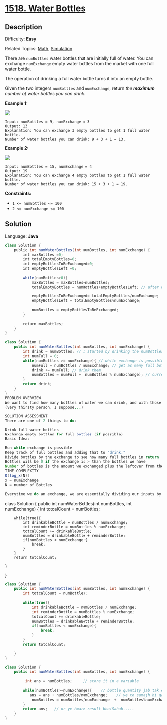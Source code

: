 # [1518\. Water Bottles](https://leetcode.com/problems/water-bottles/)

## Description

Difficulty: **Easy**  

Related Topics: [Math](https://leetcode.com/tag/math/), [Simulation](https://leetcode.com/tag/simulation/)


There are `numBottles` water bottles that are initially full of water. You can exchange `numExchange` empty water bottles from the market with one full water bottle.

The operation of drinking a full water bottle turns it into an empty bottle.

Given the two integers `numBottles` and `numExchange`, return _the **maximum** number of water bottles you can drink_.

**Example 1:**

![](https://assets.leetcode.com/uploads/2020/07/01/sample_1_1875.png)

```
Input: numBottles = 9, numExchange = 3
Output: 13
Explanation: You can exchange 3 empty bottles to get 1 full water bottle.
Number of water bottles you can drink: 9 + 3 + 1 = 13.
```

**Example 2:**

![](https://assets.leetcode.com/uploads/2020/07/01/sample_2_1875.png)

```
Input: numBottles = 15, numExchange = 4
Output: 19
Explanation: You can exchange 4 empty bottles to get 1 full water bottle. 
Number of water bottles you can drink: 15 + 3 + 1 = 19.
```

**Constraints:**

*   `1 <= numBottles <= 100`
*   `2 <= numExchange <= 100`


## Solution

Language: **Java**

```java
class Solution {
    public int numWaterBottles(int numBottles, int numExchange) {
        int maxBottles =0;
        int totalEmptyBottles=0;
        int emptyBottlesToBeExchanged=0;
        int emptyBottlesLeft =0;
        
        while(numBottles>0){
            maxBottles = maxBottles+numBottles;
            totalEmptyBottles = numBottles+emptyBottlesLeft; // after used empty bottle and previous empty bottle;
            
            emptyBottlesToBeExchanged= totalEmptyBottles/numExchange;
            emptyBottlesLeft = totalEmptyBottles%numExchange;
            
            numBottles = emptyBottlesToBeExchanged;
        }
        
        return maxBottles;
    }
}
```

```java
class Solution {
    public int numWaterBottles(int numBottles, int numExchange) {
        int drink = numBottles; // I started by drinking the numBottles
        int numFull = 0;
        while(numBottles >= numExchange){ // while exchange is possible
            numFull = numBottles / numExchange; // get as many full bottles
            drink += numFull; // drink them
            numBottles = numFull + (numBottles % numExchange); // current bottles is what we just drank + anything we couldn't exchange
        }
        return drink;
    }
}
PROBLEM OVERVIEW
We want to find how many bottles of water we can drink, and with those empty water bottles, exchange them for full water bottles ... and so on!
(very thirsty person, I suppose...)

SOLUTION ASSESSMENT
There are one of 2 things to do:

Drink full water bottles
Exchange empty bottles for full bottles (if possible)
Basic Idea:

Run while exchange is possible
Keep track of full bottles and adding that to "drink."
Divide bottles by the exchange to see how many full bottles in return
Bottles will be 0 if the exchange is > than the bottles we have
Number of bottles is the amount we exchanged plus the leftover from the exchange
TIME COMPLEXITY
O(log_x(N))
x = numExchange
N = number of Bottles

Everytime we do an exchange, we are essentially dividing our inputs by x (numExchange). The number of times the code while-loop runs is approximately equal to the log_x(N). Since adding the bottles does not change the logrithmic pattern in the long-run, it is a logarithmic time complexity.

```


class Solution {
    public int numWaterBottles(int numBottles, int numExchange) {
        int totcalCount = numBottles;
        
        while(true){
            int drinkableBottle = numBottles / numExchange;
            int reminderBottle = numBottles % numExchange;
            totcalCount += drinkableBottle;
            numBottles = drinkableBottle + reminderBottle;
            if(numBottles < numExchange){
                break;
            }
        }
        return totcalCount;

    }
}


```java
class Solution {
    public int numWaterBottles(int numBottles, int numExchange) {
        int totcalCount = numBottles;
        
        while(true){
            int drinkableBottle = numBottles / numExchange;
            int reminderBottle = numBottles % numExchange;
            totcalCount += drinkableBottle;
            numBottles = drinkableBottle + reminderBottle;
            if(numBottles < numExchange){
                break;
            }
        }
        return totcalCount;

    }
}
```

```java
class Solution {
    public int numWaterBottles(int numBottles, int numExchange) {
        
         int ans = numBottles;     // store it in a variable
       
        while(numBottles>=numExchange){    // bottle quantity jab tak exchange se badi rhengi
           ans = ans + numBottles/numExchange;    // ye to samajh hi gaye honge 
            numBottles = numBottles/numExchange  +  numBottles%numExchange;   // finally add kr lo...
        }
        return ans;   // or ye hmare result bhaiSahab.....
    }
}
```
